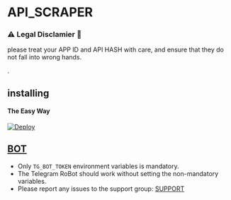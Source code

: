 # API_SCRAPER

### ⚠ Legal Disclamier 🚸
please treat your APP ID and API HASH with care, and ensure that they do not fall into wrong hands.



.


## installing

#### The Easy Way

[![Deploy](https://www.herokucdn.com/deploy/button.svg)](https://heroku.com/deploy)


## [BOT](https://t.me/BOT_X_WORLD)

- Only `TG_BOT_TOKEN` environment variables is mandatory.
- The Telegram RoBot should work without setting the non-mandatory variables.
- Please report any issues to the support group: [SUPPORT](https://t.me/DYNA_SUPPORT)


